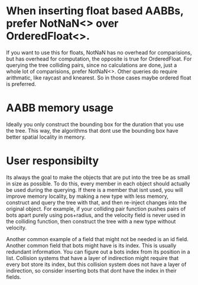 

# When inserting float based AABBs, prefer NotNaN<> over OrderedFloat<>.

If you want to use this for floats, NotNaN has no overhead for comparisions, but has overhead for computation, the opposite is true for OrderedFloat.
For querying the tree colliding pairs, since no calculations are done, just a whole lot of comparisions, prefer NotNaN<>.
Other queries do require arithmatic, like raycast and knearest. So in those cases maybe ordered float is preferred.

# AABB memory usage

Ideally you only construct the bounding box for the duration that you use the tree.
This way, the algorithms that dont use the bounding box have better spatial locality in memory.

# User responsibilty

Its always the goal to make the objects that are put into the tree be as small in size as possible.
To do this, every member in each object should actually be used during the querying.
If there is a member that isnt used, you will improve memory locality, by making a new type
with less memory, construct and query the tree with that, and then re-inject changes into the original object.
For example, if your colliding pair function pushes pairs of bots apart purely using pos+radius, and the velocity field is
never used in the colliding function, then construct the tree with a new type without velocity. 

Another common example of a field that might not be needed is an id field. Another common field that bots might have is its index. This is usually redundant information. You can figure out a bots index from its position in a list. Collision systems that have a layer of indirection might require that every bot store its index, but this collision system does not have a layer of indirection, so consider inserting bots that dont have the index in their fields.

